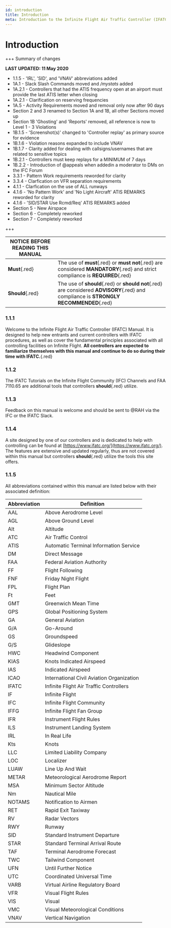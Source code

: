 ```yaml
---
id: introduction
title: Introduction
meta: Introduction to the Infinite Flight Air Traffic Controller (IFATC) Manual.
---
```


# Introduction

+++ Summary of changes

**LAST UPDATED: 11 May 2020**

 - 1.1.5 - 'IRL', 'SID', and 'VNAV' abbreviations added
 - 1A.1 - Slack Slash Commands moved and */mystats* added
 - 1A.2.1 - Controllers that had the ATIS frequency open at an airport must provide the last ATIS letter when closing
 - 1A.2.1 - Clarification on reserving frequencies
 - 1A.5 - Activity Requirements moved and removal only now after 90 days
 - Section 2 and 3 renamed to Section 1A and 1B, all other Sections moved up
 - Section 1B 'Ghosting' and 'Reports' removed, all reference is now to Level 1 - 3 Violations
 - 1B.1.5 - 'Screenshot(s)' changed to 'Controller replay' as primary source for evidence
 - 1B.1.6 - Violation reasons expanded to include VNAV
 - 1B.1.7 - Clarity added for dealing with callsigns/usernames that are related to sensitive topics
 - 1B.2.1 - Controllers must keep replays for a MINIMUM of 7 days
 - 1B.2.2 - Introduction of @appeals when addedin a moderator to DMs on the IFC Forum
 - 3.3.1 - Pattern Work requirements reworded for clarity
 - 3.3.4 - Clarfication on VFR separation requirements
 - 4.1.1 - Clarfication on the use of ALL runways
 - 4.1.6 - 'No Pattern Work' and 'No Light Aircraft' ATIS REMARKS reworded for clarity
 - 4.1.6 - 'SID/STAR Use Rcmd/Req' ATIS REMARKS added
 - Section 5 - New Airspace
 - Section 6 - Completely reworked
 - Section 7 - Completely reworked

+++



| **NOTICE BEFORE READING THIS MANUAL** |                                                              |
| ------------------------------------- | ------------------------------------------------------------ |
| **Must**{.red}                        | The use of **must**{.red} or **must not**{.red} are considered **MANDATORY**{.red} and strict compliance is **REQUIRED**{.red} |
| **Should**{.red}                      | The use of **should**{.red} or **should not**{.red} are considered **ADVISORY**{.red} and compliance is **STRONGLY RECOMMENDED**{.red} |



### 1.1.1

Welcome to the Infinite Flight Air Traffic Controller (IFATC) Manual. It is designed to help new entrants and current controllers with IFATC procedures, as well as cover the fundamental principles associated with all controlling facilities on Infinite Flight. **All controllers are expected to familiarize themselves with this manual and continue to do so during their time with IFATC.**{.red}



### 1.1.2   

The IFATC Tutorials on the Infinite Flight Community (IFC) Channels and FAA 7110.65 are additional tools that controllers **should**{.red} utilize.



### 1.1.3    

Feedback on this manual is welcome and should be sent to @RAH via the IFC or the IFATC Slack.



### 1.1.4    

A site designed by one of our controllers and is dedicated to help with controlling can be found at [https://www.ifatc.org/](https://www.ifatc.org/). The features are extensive and updated regularly, thus are not covered within this manual but controllers **should**{.red} utilize the tools this site offers.

 

### 1.1.5    

All abbreviations contained within this manual are listed below with their associated definition:

 

| **Abbreviation** | **Definition**                            |
| ---------------- | ----------------------------------------- |
| AAL              | Above Aerodrome Level                     |
| AGL              | Above Ground Level                        |
| Alt              | Altitude                                  |
| ATC              | Air Traffic Control                       |
| ATIS             | Automatic Terminal Information Service    |
| DM               | Direct Message                            |
| FAA              | Federal Aviation Authority                |
| FF               | Flight Following                          |
| FNF              | Friday Night Flight                       |
| FPL              | Flight Plan                               |
| Ft               | Feet                                      |
| GMT              | Greenwich Mean Time                       |
| GPS              | Global Positioning System                 |
| GA               | General Aviation                          |
| G/A              | Go-Around                                 |
| GS               | Groundspeed                               |
| G/S              | Glideslope                                |
| HWC              | Headwind Component                        |
| KIAS             | Knots Indicated Airspeed                  |
| IAS              | Indicated  Airspeed                       |
| ICAO             | International Civil Aviation Organization |
| IFATC            | Infinite Flight Air Traffic Controllers   |
| IF               | Infinite Flight                           |
| IFC              | Infinite Flight Community                 |
| IFFG             | Infinite Flight Fan Group                 |
| IFR              | Instrument Flight Rules                   |
| ILS              | Instrument Landing System                 |
| IRL              | In Real Life                              |
| Kts              | Knots                                     |
| LLC              | Limited Liability Company                 |
| LOC              | Localizer                                 |
| LUAW             | Line Up And Wait                          |
| METAR            | Meteorological Aerodrome Report           |
| MSA              | Minimum Sector Altitude                   |
| Nm               | Nautical Mile                             |
| NOTAMS           | Notification to Airmen                    |
| RET              | Rapid Exit Taxiway                        |
| RV               | Radar Vectors                             |
| RWY              | Runway                                    |
| SID              | Standard Instrument Departure             |
| STAR             | Standard Terminal Arrival Route           |
| TAF              | Terminal Aerodrome Forecast               |
| TWC              | Tailwind Component                        |
| UFN              | Until Further Notice                      |
| UTC              | Coordinated Universal Time                |
| VARB             | Virtual Airline Regulatory Board          |
| VFR              | Visual Flight Rules                       |
| VIS              | Visual                                    |
| VMC              | Visual Meteorological Conditions          |
| VNAV             | Vertical Navigation                       |